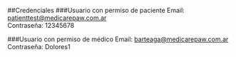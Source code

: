 ##Credenciales
###Usuario con permiso de paciente
Email: patienttest@medicarepaw.com.ar\
Contraseña: 12345678


###Usuario con permiso de médico
Email: barteaga@medicarepaw.com.ar\
Contraseña: Dolores1